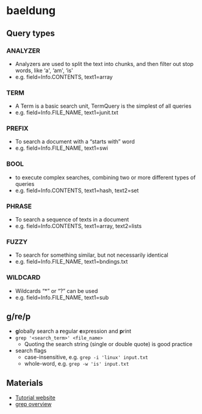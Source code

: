 # baeldung

## Query types

### ANALYZER
- Analyzers are used to split the text into chunks, and then filter out stop words, like ‘a', ‘am', ‘is'
- e.g. field=Info.CONTENTS, text1=array

### TERM
- A Term is a basic search unit, TermQuery is the simplest of all queries
- e.g. field=Info.FILE_NAME, text1=junit.txt

### PREFIX
- To search a document with a “starts with” word
- e.g. field=Info.FILE_NAME, text1=swi

### BOOL
- to execute complex searches, combining two or more different types of queries
- e.g. field=Info.CONTENTS, text1=hash, text2=set

### PHRASE
- To search a sequence of texts in a document
- e.g. field=Info.CONTENTS, text1=array, text2=lists

### FUZZY
- To search for something similar, but not necessarily identical
- e.g. field=Info.FILE_NAME, text1=bndings.txt

### WILDCARD
- Wildcards “*” or “?” can be used
- e.g. field=Info.FILE_NAME, text1=sub

## g/re/p
- **g**lobally search a **r**egular **e**xpression and **p**rint
- `grep '<search_term>' <file_name>`
    - Quoting the search string (single or double quote) is good practice
- search flags
    - case-insensitive, e.g. `grep -i 'linux' input.txt`
    - whole-word, e.g. `grep -w 'is' input.txt`

## Materials

- [Tutorial website](https://www.baeldung.com/lucene)
- [grep overview](https://www.baeldung.com/linux/common-text-search)